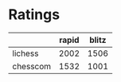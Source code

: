 # Ratings

|          | rapid | blitz |
|----------|-------|-------|
| lichess  | 2002 | 1506 |
| chesscom | 1532 | 1001 |
